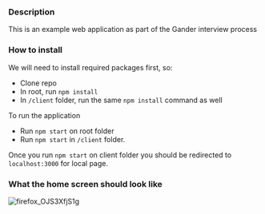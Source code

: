 ### Description

This is an example web application as part of the Gander interview process

### How to install

We will need to install required packages first, so:

- Clone repo
- In root, run `npm install`
- In `/client` folder, run the same `npm install` command as well

To run the application

- Run `npm start` on root folder
- Run `npm start` in `/client` folder.

Once you run `npm start` on client folder you should be redirected to `localhost:3000` for local page.

### What the home screen should look like
![firefox_OJS3XfjS1g](https://user-images.githubusercontent.com/12274409/185547525-099550d3-3a7a-4581-ab56-4c1840c40bfd.png)
